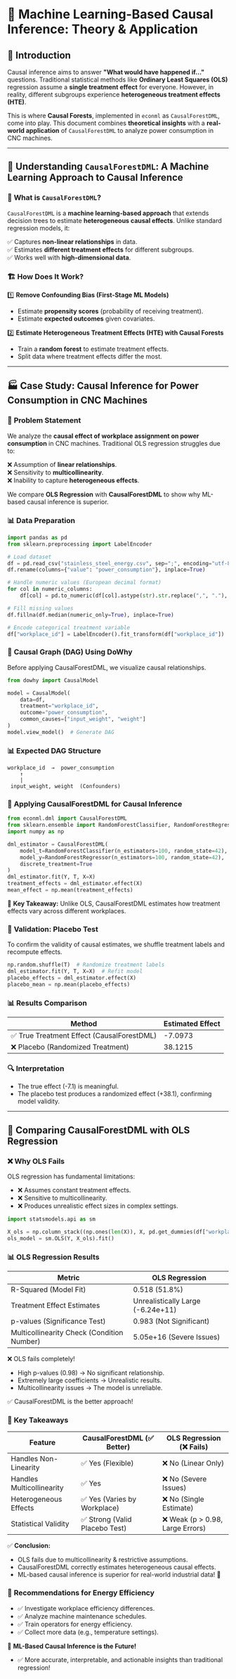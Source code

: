 # 🚀 **Machine Learning-Based Causal Inference: Theory & Application**  

## 📌 **Introduction**  

Causal inference aims to answer **"What would have happened if..."** questions. Traditional statistical methods like **Ordinary Least Squares (OLS)** regression assume a **single treatment effect** for everyone. However, in reality, different subgroups experience **heterogeneous treatment effects (HTE)**.

This is where **Causal Forests**, implemented in `econml` as `CausalForestDML`, come into play. This document combines **theoretical insights** with a **real-world application** of `CausalForestDML` to analyze power consumption in CNC machines.

---

## 🌳 **Understanding `CausalForestDML`: A Machine Learning Approach to Causal Inference**  

### 🔎 **What is `CausalForestDML`?**  

`CausalForestDML` is a **machine learning-based approach** that extends decision trees to estimate **heterogeneous causal effects**. Unlike standard regression models, it:  

✅ Captures **non-linear relationships** in data.  
✅ Estimates **different treatment effects** for different subgroups.  
✅ Works well with **high-dimensional data**.  

### 🏗 **How Does It Work?**  

1️⃣ **Remove Confounding Bias (First-Stage ML Models)**  
   - Estimate **propensity scores** (probability of receiving treatment).  
   - Estimate **expected outcomes** given covariates.  

2️⃣ **Estimate Heterogeneous Treatment Effects (HTE) with Causal Forests**  
   - Train a **random forest** to estimate treatment effects.  
   - Split data where treatment effects differ the most.  

---

## 🏭 **Case Study: Causal Inference for Power Consumption in CNC Machines**  

### 📌 **Problem Statement**  

We analyze the **causal effect of workplace assignment on power consumption** in CNC machines. Traditional OLS regression struggles due to:  

❌ Assumption of **linear relationships**.  
❌ Sensitivity to **multicollinearity**.  
❌ Inability to capture **heterogeneous effects**.  

We compare **OLS Regression** with **CausalForestDML** to show why ML-based causal inference is superior.

### 📊 **Data Preparation**  

```python
import pandas as pd
from sklearn.preprocessing import LabelEncoder

# Load dataset
df = pd.read_csv("stainless_steel_energy.csv", sep=";", encoding="utf-8", on_bad_lines="skip")
df.rename(columns={"value": "power_consumption"}, inplace=True)

# Handle numeric values (European decimal format)
for col in numeric_columns:
    df[col] = pd.to_numeric(df[col].astype(str).str.replace(",", "."), errors='coerce')

# Fill missing values
df.fillna(df.median(numeric_only=True), inplace=True)

# Encode categorical treatment variable
df["workplace_id"] = LabelEncoder().fit_transform(df["workplace_id"])
```

### 📌 **Causal Graph (DAG) Using DoWhy**

Before applying CausalForestDML, we visualize causal relationships.

```python
from dowhy import CausalModel

model = CausalModel(
    data=df,
    treatment="workplace_id",
    outcome="power_consumption",
    common_causes=["input_weight", "weight"]
)
model.view_model()  # Generate DAG
```

### 📊 **Expected DAG Structure**

```
workplace_id  →  power_consumption
    ↑              
    |  
 input_weight, weight  (Confounders)
```

### 🌲 **Applying CausalForestDML for Causal Inference**

```python
from econml.dml import CausalForestDML
from sklearn.ensemble import RandomForestClassifier, RandomForestRegressor
import numpy as np

dml_estimator = CausalForestDML(
    model_t=RandomForestClassifier(n_estimators=100, random_state=42),
    model_y=RandomForestRegressor(n_estimators=100, random_state=42),
    discrete_treatment=True
)
dml_estimator.fit(Y, T, X=X)
treatment_effects = dml_estimator.effect(X)
mean_effect = np.mean(treatment_effects)
```

📌 **Key Takeaway:** Unlike OLS, CausalForestDML estimates how treatment effects vary across different workplaces.

### 🔬 **Validation: Placebo Test**

To confirm the validity of causal estimates, we shuffle treatment labels and recompute effects.

```python
np.random.shuffle(T)  # Randomize treatment labels
dml_estimator.fit(Y, T, X=X)  # Refit model
placebo_effects = dml_estimator.effect(X)
placebo_mean = np.mean(placebo_effects)
```

### 📊 **Results Comparison**

| Method | Estimated Effect |
| ------ | --------------- |
| ✅ True Treatment Effect (CausalForestDML) | -7.0973 |
| ❌ Placebo (Randomized Treatment) | 38.1215 |

### 🔍 **Interpretation**

- The true effect (-7.1) is meaningful.
- The placebo test produces a randomized effect (+38.1), confirming model validity.

---

## 📌 **Comparing CausalForestDML with OLS Regression**

### ❌ **Why OLS Fails**

OLS regression has fundamental limitations:
- ❌ Assumes constant treatment effects.
- ❌ Sensitive to multicollinearity.
- ❌ Produces unrealistic effect sizes in complex settings.

```python
import statsmodels.api as sm

X_ols = np.column_stack((np.ones(len(X)), X, pd.get_dummies(df["workplace_id"])))
ols_model = sm.OLS(Y, X_ols).fit()
```

### 📊 **OLS Regression Results**

| Metric | OLS Regression |
| ------ | --------------- |
| R-Squared (Model Fit) | 0.518 (51.8%) |
| Treatment Effect Estimates | Unrealistically Large (-6.24e+11) |
| p-values (Significance Test) | 0.983 (Not Significant) |
| Multicollinearity Check (Condition Number) | 5.05e+16 (Severe Issues) |

❌ OLS fails completely!

- High p-values (0.98) → No significant relationship.
- Extremely large coefficients → Unrealistic results.
- Multicollinearity issues → The model is unreliable.

✅ CausalForestDML is the better approach!

### 🎯 **Key Takeaways**

| Feature | CausalForestDML (✅ Better) | OLS Regression (❌ Fails) |
| ------- | --------------------------- | ------------------------ |
| Handles Non-Linearity | ✅ Yes (Flexible) | ❌ No (Linear Only) |
| Handles Multicollinearity | ✅ Yes | ❌ No (Severe Issues) |
| Heterogeneous Effects | ✅ Yes (Varies by Workplace) | ❌ No (Single Estimate) |
| Statistical Validity | ✅ Strong (Valid Placebo Test) | ❌ Weak (p > 0.98, Large Errors) |

✅ **Conclusion:**

- OLS fails due to multicollinearity & restrictive assumptions.
- CausalForestDML correctly estimates heterogeneous causal effects.
- ML-based causal inference is superior for real-world industrial data! 🚀

### 📌 **Recommendations for Energy Efficiency**

- ✅ Investigate workplace efficiency differences.
- ✅ Analyze machine maintenance schedules.
- ✅ Train operators for energy efficiency.
- ✅ Collect more data (e.g., temperature settings).

🚀 **ML-Based Causal Inference is the Future!**
- ✅ More accurate, interpretable, and actionable insights than traditional regression!

